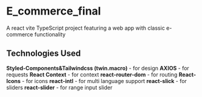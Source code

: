 # E_commerce_final
A react vite TypeScript project featuring a web app with classic e-commerce functionality

## Technologies Used

**Styled-Components&Tailwindcss (twin.macro)** - for design
**AXIOS** - for requests
**React Context** - for context
**react-router-dom** - for routing
**React-Icons** - for icons
**react-intl** - for multi language support
**react-slick** - for sliders
**react-slider** - for range input slider
